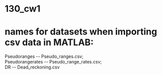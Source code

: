 # 130_cw1

# names for datasets when importing csv data in MATLAB:
Pseudoranges -- Pseudo_ranges.csv;  
Pseudorangerates -- Pseudo_range_rates.csv;  
DR -- Dead_reckoning.csv  
